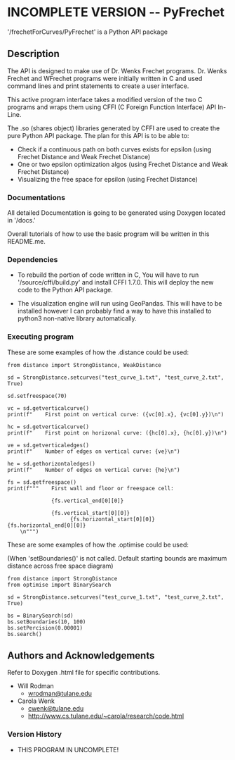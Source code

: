 # INCOMPLETE VERSION -- PyFrechet

'/frechetForCurves/PyFrechet' is a Python API package

## Description

The API is designed to make use of Dr. Wenks Frechet programs. Dr. Wenks
Frechet and WFrechet programs were initially written in C and used command
lines and print statements to create a user interface.

This active program interface takes a modified version of the two C programs
and wraps them using CFFI (C Foreign Function Interface) API In-Line.

The .so (shares object) libraries generated by CFFI are used to create the pure
Python API package. The plan for this API is to be able to:

  * Check if a continuous path on both curves exists for epsilon (using
    Frechet Distance and Weak Frechet Distance)
  * One or two epsilon optimization algos (using Frechet Distance and Weak
    Frechet Distance)
  * Visualizing the free space for epsilon (using Frechet Distance)

### Documentations
  All detailed Documentation is going to be generated using Doxygen located in
  '/docs.'

  Overall tutorials of how to use the basic program will be written in this
  README.me.

### Dependencies

* To rebuild the portion of code written in C, You will have to run
  '/source/cffi/build.py' and install CFFI 1.7.0. This will deploy the new code
  to the Python API package.  

* The visualization engine will run using GeoPandas. This will have to be
  installed however I can probably find a way to have this installed to python3
  non-native library automatically.

### Executing program

These are some examples of how the .distance could be used:
```
from distance import StrongDistance, WeakDistance

sd = StrongDistance.setcurves("test_curve_1.txt", "test_curve_2.txt", True)

sd.setfreespace(70)

vc = sd.getverticalcurve()
print(f"    First point on vertical curve: ({vc[0].x}, {vc[0].y})\n")

hc = sd.getverticalcurve()
print(f"    First point on horizonal curve: ({hc[0].x}, {hc[0].y})\n")

ve = sd.getverticaledges()
print(f"    Number of edges on vertical curve: {ve}\n")

he = sd.gethorizontaledges()
print(f"    Number of edges on vertical curve: {he}\n")

fs = sd.getfreespace()
print(f"""    First wall and floor or freespace cell:

              {fs.vertical_end[0][0]}

              {fs.vertical_start[0][0]}
                    {fs.horizontal_start[0][0]}     {fs.horizontal_end[0][0]}
    \n""")
```

These are some examples of how the .optimise could be used:

(When 'setBoundaries()' is not called. Default starting bounds are maximum
distance across free space diagram)

```
from distance import StrongDistance
from optimise import BinarySearch

sd = StrongDistance.setcurves("test_curve_1.txt", "test_curve_2.txt", True)

bs = BinarySearch(sd)
bs.setBoundaries(10, 100)
bs.setPercision(0.00001)
bs.search()

```

## Authors and Acknowledgements

Refer to Doxygen .html file for specific contributions.

* Will Rodman
  * <wrodman@tulane.edu>
* Carola Wenk
  * <cwenk@tulane.edu>
  * <http://www.cs.tulane.edu/~carola/research/code.html>

### Version History

 * THIS PROGRAM IN UNCOMPLETE!
